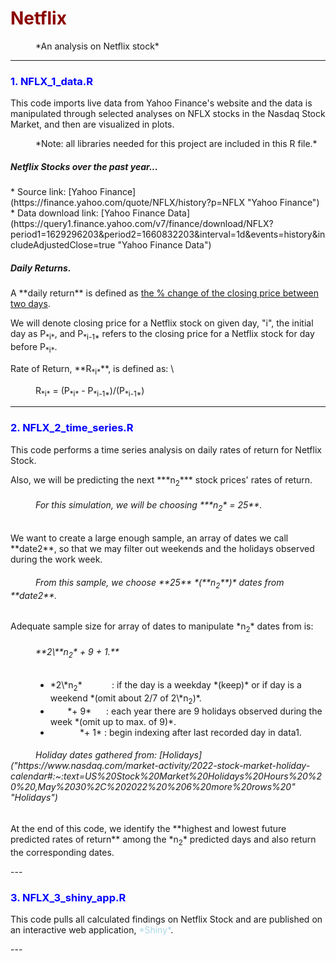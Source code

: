 <!DOCTYPE html>
<html>

<main>
<h1 style="color:darkred">Netflix</h1>
<p style="text-indent: 40px"> *An analysis on Netflix stock*<hr /></p>
</main>

<body>
<h3 style="color:blue">1. NFLX_1_data.R</h3>
<p>This code imports live data from Yahoo Finance's website and the data is manipulated through selected analyses on NFLX stocks in the Nasdaq Stock Market, and then are visualized in plots.</p>
<p style="margin-left: 40px">*Note: all libraries needed for this project are included in this R file.*</p>

<h5>Netflix Stocks over the past year...</h5>
  * Source link: [Yahoo Finance](https://finance.yahoo.com/quote/NFLX/history?p=NFLX "Yahoo Finance")
  * Data download link: [Yahoo Finance Data](https://query1.finance.yahoo.com/v7/finance/download/NFLX?period1=1629296203&period2=1660832203&interval=1d&events=history&includeAdjustedClose=true "Yahoo Finance Data")

<h5>Daily Returns.</h5>
<p>A **daily return** is defined as <u>the % change of the closing price between two days</u>.</p>
<p>We will denote closing price for a Netflix stock on given day, "i", the initial day as P<sub>*i*</sub>, and P<sub>*i-1*</sub> refers to the closing price for a Netflix stock for day before P<sub>*i*</sub>.</p>
<p>Rate of Return, **R<sub>*i*</sub>**, is defined as: \
<p style="margin-left: 40px">R<sub>*i*</sub> = (P<sub>*i*</sub> - P<sub>*i-1*</sub>)/(P<sub>*i-1*</sub>)</p>

---

<h3 style="color:blue">2. NFLX_2_time_series.R</h3>

<p>This code performs a time series analysis on daily rates of return for Netflix Stock.</p>
<p>Also, we will be predicting the next ***n<sub>2</sub>*** stock prices' rates of return.</p>
<h6 style="text-indent: 40px">For this simulation, we will be choosing ***n<sub>2</sub>* = 25**.</h6>

<p>We want to create a large enough sample, an array of dates we call **date2**, so that we may filter out weekends and the holidays observed during the work week.</p>
<h6 style="text-indent: 40px">From this sample, we choose **25** *(**n<sub>2</sub>**)* dates from **date2**.</h6>

<p>Adequate sample size for array of dates to manipulate *n<sub>2</sub>* dates from is:</p>
<h6 style="text-indent: 40px">**2\**n<sub>2</sub>* + 9 + 1.**</h6>
 <ul style="margin-left: 40px">
   <li> *2\*n<sub>2</sub>* &nbsp;&nbsp;&nbsp;&nbsp;&nbsp;&nbsp;&nbsp;&nbsp;&nbsp;&nbsp;&nbsp;: if the day is a weekday *(keep)* or if day is a weekend *(omit about 2/7 of 2\*n<sub>2</sub>)*.</li>
   <li> &nbsp;&nbsp;&nbsp;&nbsp;&nbsp;&nbsp;&nbsp;*+ 9*&nbsp;&nbsp;&nbsp;&nbsp;&nbsp;   : each year there are 9 holidays observed during the week *(omit up to max. of 9)*.</li>
   <li> &nbsp;&nbsp;&nbsp;&nbsp;&nbsp;&nbsp;&nbsp;&nbsp;&nbsp;&nbsp;&nbsp;&nbsp;*+ 1*   : begin indexing after last recorded day in data1.</li>
 </ul>
<h6 style="text-indent: 40px">Holiday dates gathered from: [Holidays]("https://www.nasdaq.com/market-activity/2022-stock-market-holiday-calendar#:~:text=US%20Stock%20Market%20Holidays%20Hours%20%20%20,May%2030%2C%202022%20%206%20more%20rows%20" "Holidays")</h6>

<p>At the end of this code, we identify the **highest and lowest future predicted rates of return** among the *n<sub>2</sub>* predicted days and also return the corresponding dates.</p>
---

<h3 style="color:blue">3. NFLX_3_shiny_app.R</h3>
<p>This code pulls all calculated findings on Netflix Stock and are published on an interactive web application, 
<font color="lightblue">*Shiny*</font>.</p>
---
</body>
</html>
